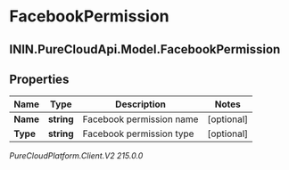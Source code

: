 # FacebookPermission

## ININ.PureCloudApi.Model.FacebookPermission

## Properties

|Name | Type | Description | Notes|
|------------ | ------------- | ------------- | -------------|
| **Name** | **string** | Facebook permission name | [optional] |
| **Type** | **string** | Facebook permission type | [optional] |



_PureCloudPlatform.Client.V2 215.0.0_
